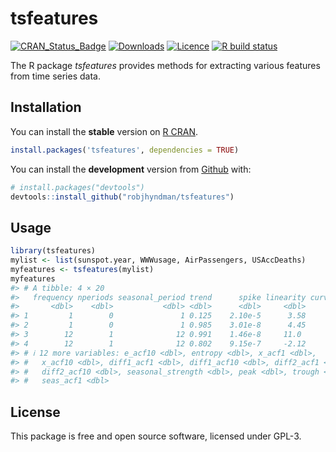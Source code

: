 
<!-- README.md is generated from README.Rmd. Please edit that file -->

# tsfeatures

<!-- badges: start -->

[![CRAN_Status_Badge](http://www.r-pkg.org/badges/version/tsfeatures)](https://cran.r-project.org/package=tsfeatures)
[![Downloads](http://cranlogs.r-pkg.org/badges/tsfeatures)](https://cran.r-project.org/package=tsfeatures)
[![Licence](https://img.shields.io/badge/licence-GPL--3-blue.svg)](https://www.gnu.org/licenses/gpl-3.0.en.html)
[![R build
status](https://github.com/robjhyndman/tsfeatures/workflows/R-CMD-check/badge.svg)](https://github.com/robjhyndman/tsfeatures/actions)
<!-- badges: end -->

The R package *tsfeatures* provides methods for extracting various
features from time series data.

## Installation

You can install the **stable** version on [R
CRAN](https://cran.r-project.org/package=tsfeatures).

``` r
install.packages('tsfeatures', dependencies = TRUE)
```

You can install the **development** version from
[Github](https://github.com/robjhyndman/tsfeatures) with:

``` r
# install.packages("devtools")
devtools::install_github("robjhyndman/tsfeatures")
```

## Usage

``` r
library(tsfeatures)
mylist <- list(sunspot.year, WWWusage, AirPassengers, USAccDeaths)
myfeatures <- tsfeatures(mylist)
myfeatures
#> # A tibble: 4 × 20
#>   frequency nperiods seasonal_period trend      spike linearity curvature e_acf1
#>       <dbl>    <dbl>           <dbl> <dbl>      <dbl>     <dbl>     <dbl>  <dbl>
#> 1         1        0               1 0.125    2.10e-5      3.58      1.11  0.793
#> 2         1        0               1 0.985    3.01e-8      4.45      1.10  0.774
#> 3        12        1              12 0.991    1.46e-8     11.0       1.09  0.509
#> 4        12        1              12 0.802    9.15e-7     -2.12      2.85  0.258
#> # ℹ 12 more variables: e_acf10 <dbl>, entropy <dbl>, x_acf1 <dbl>,
#> #   x_acf10 <dbl>, diff1_acf1 <dbl>, diff1_acf10 <dbl>, diff2_acf1 <dbl>,
#> #   diff2_acf10 <dbl>, seasonal_strength <dbl>, peak <dbl>, trough <dbl>,
#> #   seas_acf1 <dbl>
```

## License

This package is free and open source software, licensed under GPL-3.
